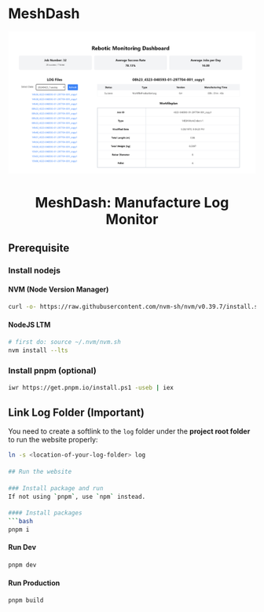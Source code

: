 # MeshDash
![](https://github.com/Mesh-ch/meshDash/blob/main/.github/preview.png)
<h1 align="center">MeshDash: Manufacture Log Monitor</h1>

## Prerequisite

### Install nodejs

#### NVM (Node Version Manager)

```bash
curl -o- https://raw.githubusercontent.com/nvm-sh/nvm/v0.39.7/install.sh | bash
```

#### NodeJS LTM

```bash
# first do: source ~/.nvm/nvm.sh
nvm install --lts
```

### Install pnpm (optional)

```bash
iwr https://get.pnpm.io/install.ps1 -useb | iex

```

## Link Log Folder (Important)

You need to create a softlink to the `log` folder under the **project root folder** to run the website properly:

````bash
ln -s <location-of-your-log-folder> log

## Run the website

### Install package and run
If not using `pnpm`, use `npm` instead.

#### Install packages
```bash
pnpm i
````

#### Run Dev

```bash
pnpm dev
```

#### Run Production

```bash
pnpm build
```
